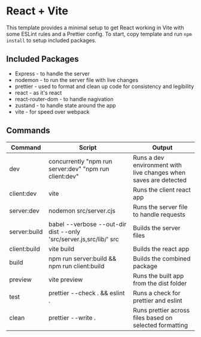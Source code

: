 # React + Vite

This template provides a minimal setup to get React working in Vite with some ESLint rules and a Prettier config. To start, copy template and run `npm install` to setup included packages.

## Included Packages
+ Express - to handle the server
+ nodemon - to run the server file with live changes
+ prettier - used to format and clean up code for consistency and legibility
+ react - as it's react
+ react-router-dom - to handle nagivation
+ zustand - to handle state around the app
+ vite - for speed over webpack

## Commands

Command  | Script | Output
------------- | ------------- | -------------
dev  | concurrently \"npm run server:dev\" \"npm run client:dev\"  | Runs a dev environment with live changes when saves are detected
client:dev  | vite  | Runs the client react app
server:dev  |  nodemon src/server.cjs  | Runs the server file to handle requests
server:build  | babel --verbose --out-dir dist --only 'src/server.js,src/lib/' src  | Builds the server files
client:build  | vite build | Builds the react app
build  |  npm run server:build && npm run client:build  | Builds the combined package
preview  |  vite preview  | Runs the built app from the dist folder
test  |  prettier --check . && eslint .  | Runs a check for prettier and eslint
clean  |  prettier --write .   | Runs prettier across files based on selected formatting



